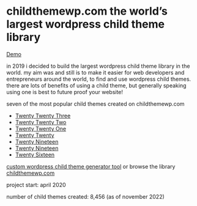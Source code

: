 # childthemewp.com the world’s largest wordpress child theme library

[Demo](https://childthemewp.com/)

in 2019 i decided to build the largest wordpress child theme library in the world. my aim was and still is to make it easier for web developers and entrepreneurs around the world, to find and use wordpress child themes. there are lots of benefits of using a child theme, but generally speaking using one is best to future proof your website!

seven of the most popular child themes created on childthemewp.com

* [Twenty Twenty Three]()
* [Twenty Twenty Two]()
* [Twenty Twenty One]()
* [Twenty Twenty]()
* [Twenty Nineteen]()
* [Twenty Nineteen]()
* [Twenty Sixteen]()

[custom wordpress child theme generator tool](https://childthemewp.com/create-custom-child-theme/) or browse the library [childthemewp.com](https://childthemewp.com)

project start: april 2020

number of child themes created: 8,456 (as of november 2022)
